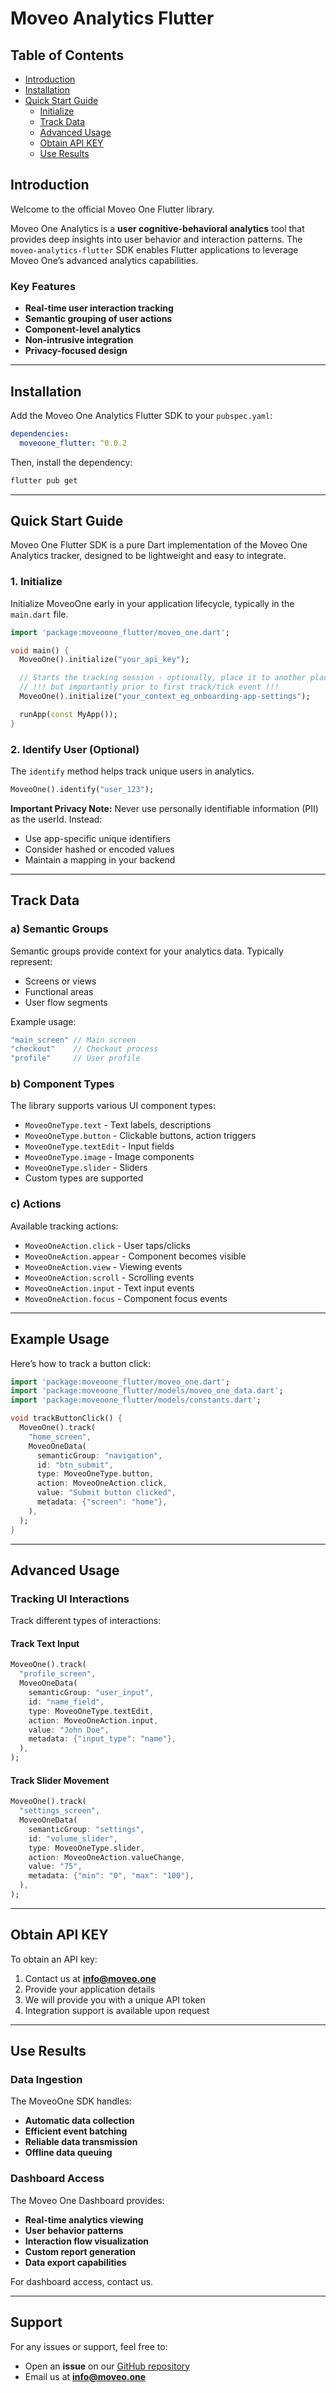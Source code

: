 # Moveo Analytics Flutter

## Table of Contents
- [Introduction](#introduction)
- [Installation](#installation)
- [Quick Start Guide](#quick-start-guide)
  - [Initialize](#initialize)
  - [Track Data](#track-data)
  - [Advanced Usage](#advanced-usage)
  - [Obtain API KEY](#obtain-api-key)
  - [Use Results](#use-results)

## Introduction

Welcome to the official Moveo One Flutter library.

Moveo One Analytics is a **user cognitive-behavioral analytics** tool that provides deep insights into user behavior and interaction patterns. The `moveo-analytics-flutter` SDK enables Flutter applications to leverage Moveo One’s advanced analytics capabilities.

### **Key Features**
- **Real-time user interaction tracking**
- **Semantic grouping of user actions**
- **Component-level analytics**
- **Non-intrusive integration**
- **Privacy-focused design**

---

## Installation

Add the Moveo One Analytics Flutter SDK to your `pubspec.yaml`:

```yaml
dependencies:
  moveoone_flutter: ^0.0.2
```

Then, install the dependency:

```sh
flutter pub get
```

---

## Quick Start Guide

Moveo One Flutter SDK is a pure Dart implementation of the Moveo One Analytics tracker, designed to be lightweight and easy to integrate.

### **1. Initialize**

Initialize MoveoOne early in your application lifecycle, typically in the `main.dart` file.

```dart
import 'package:moveoone_flutter/moveo_one.dart';

void main() {
  MoveoOne().initialize("your_api_key");

  // Starts the tracking session - optionally, place it to another place to start tracking
  // !!! but importantly prior to first track/tick event !!!
  MoveoOne().initialize("your_context_eg_onboarding-app-settings");

  runApp(const MyApp());
}
```

### **2. Identify User (Optional)**

The `identify` method helps track unique users in analytics.

```dart
MoveoOne().identify("user_123");
```

**Important Privacy Note:** Never use personally identifiable information (PII) as the userId. Instead:
- Use app-specific unique identifiers
- Consider hashed or encoded values
- Maintain a mapping in your backend

---

## **Track Data**

### **a) Semantic Groups**
Semantic groups provide context for your analytics data. Typically represent:
- Screens or views
- Functional areas
- User flow segments

Example usage:
```dart
"main_screen" // Main screen
"checkout"    // Checkout process
"profile"     // User profile
```

### **b) Component Types**
The library supports various UI component types:
- `MoveoOneType.text` - Text labels, descriptions
- `MoveoOneType.button` - Clickable buttons, action triggers
- `MoveoOneType.textEdit` - Input fields
- `MoveoOneType.image` - Image components
- `MoveoOneType.slider` - Sliders
- Custom types are supported

### **c) Actions**
Available tracking actions:
- `MoveoOneAction.click` - User taps/clicks
- `MoveoOneAction.appear` - Component becomes visible
- `MoveoOneAction.view` - Viewing events
- `MoveoOneAction.scroll` - Scrolling events
- `MoveoOneAction.input` - Text input events
- `MoveoOneAction.focus` - Component focus events

---

## **Example Usage**
Here’s how to track a button click:

```dart
import 'package:moveoone_flutter/moveo_one.dart';
import 'package:moveoone_flutter/models/moveo_one_data.dart';
import 'package:moveoone_flutter/models/constants.dart';

void trackButtonClick() {
  MoveoOne().track(
    "home_screen",
    MoveoOneData(
      semanticGroup: "navigation",
      id: "btn_submit",
      type: MoveoOneType.button,
      action: MoveoOneAction.click,
      value: "Submit button clicked",
      metadata: {"screen": "home"},
    ),
  );
}
```

---

## **Advanced Usage**

### **Tracking UI Interactions**
Track different types of interactions:

#### **Track Text Input**
```dart
MoveoOne().track(
  "profile_screen",
  MoveoOneData(
    semanticGroup: "user_input",
    id: "name_field",
    type: MoveoOneType.textEdit,
    action: MoveoOneAction.input,
    value: "John Doe",
    metadata: {"input_type": "name"},
  ),
);
```

#### **Track Slider Movement**
```dart
MoveoOne().track(
  "settings_screen",
  MoveoOneData(
    semanticGroup: "settings",
    id: "volume_slider",
    type: MoveoOneType.slider,
    action: MoveoOneAction.valueChange,
    value: "75",
    metadata: {"min": "0", "max": "100"},
  ),
);
```

---

## **Obtain API KEY**

To obtain an API key:
1. Contact us at **info@moveo.one**
2. Provide your application details
3. We will provide you with a unique API token
4. Integration support is available upon request

---

## **Use Results**

### **Data Ingestion**
The MoveoOne SDK handles:
- **Automatic data collection**
- **Efficient event batching**
- **Reliable data transmission**
- **Offline data queuing**

### **Dashboard Access**
The Moveo One Dashboard provides:
- **Real-time analytics viewing**
- **User behavior patterns**
- **Interaction flow visualization**
- **Custom report generation**
- **Data export capabilities**

For dashboard access, contact us.

---

## **Support**
For any issues or support, feel free to:
- Open an **issue** on our [GitHub repository](https://github.com/divstechnologydev/moveoone-flutter/issues)
- Email us at **info@moveo.one**

